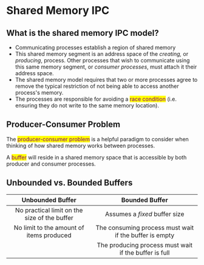 # Shared Memory IPC

## What is the shared memory IPC model?

* Communicating processes establish a region of shared memory
* This shared memory segment is an address space of the _creating,_ or _producing_, process. Other processes that wish to communicate using this same memory segment, or _consumer processes_, must attach it their address space.
* The shared memory model requires that two or more processes agree to remove the typical restriction of not being able to access another process's memory.
* The processes are responsible for avoiding a <mark style="color:purple;">race condition</mark> (i.e. ensuring they do not write to the same memory location).

## Producer-Consumer Problem

The <mark style="color:purple;">producer-consumer problem</mark> is a helpful paradigm to consider when thinking of how shared memory works between processes.

A <mark style="color:purple;">buffer</mark> will reside in a shared memory space that is accessible by both producer and consumer processes.

## Unbounded vs. Bounded Buffers

|               Unbounded Buffer               |                     Bounded Buffer                     |
| :------------------------------------------: | :----------------------------------------------------: |
| No practical limit on the size of the buffer |              Assumes a _fixed_ buffer size             |
|   No limit to the amount of items produced   | The consuming process must wait if the buffer is empty |
|                                              |  The producing process must wait if the buffer is full |
